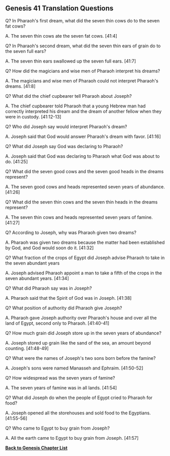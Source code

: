## Genesis 41 Translation Questions ##

Q? In Pharaoh's first dream, what did the seven thin cows do to the seven fat cows?

A. The seven thin cows ate the seven fat cows. [41:4]

Q? In Pharaoh's second dream, what did the seven thin ears of grain do to the seven full ears?

A. The seven thin ears swallowed up the seven full ears. [41:7]

Q? How did the magicians and wise men of Pharaoh interpret his dreams?

A. The magicians and wise men of Pharaoh could not interpret Pharaoh's dreams. [41:8]

Q? What did the chief cupbearer tell Pharaoh about Joseph?

A. The chief cupbearer told Pharaoh that a young Hebrew man had correctly interpreted his dream and the dream of another fellow when they were in custody. [41:12-13]

Q? Who did Joseph say would interpret Pharaoh's dream?

A. Joseph said that God would answer Pharaoh's dream with favor. [41:16]

Q? What did Joseph say God was declaring to Pharaoh?

A. Joseph said that God was declaring to Pharaoh what God was about to do. [41:25]

Q? What did the seven good cows and the seven good heads in the dreams represent?

A. The seven good cows and heads represented seven years of abundance. [41:26]

Q? What did the seven thin cows and the seven thin heads in the dreams represent?

A. The seven thin cows and heads represented seven years of famine. [41:27]

Q? According to Joseph, why was Pharaoh given two dreams?

A. Pharaoh was given two dreams because the matter had been established by God, and God would soon do it. [41:32]

Q? What fraction of the crops of Egypt did Joseph advise Pharaoh to take in the seven abundant years

A. Joseph advised Pharaoh appoint a man to take a fifth of the crops in the seven abundant years. [41:34]

Q? What did Pharaoh say was in Joseph?

A. Pharaoh said that the Spirit of God was in Joseph. [41:38]

Q? What position of authority did Pharaoh give Joseph?

A. Pharaoh gave Joseph authority over Pharaoh's house and over all the land of Egypt, second only to Pharaoh. [41:40-41]

Q? How much grain did Joseph store up in the seven years of abundance?

A. Joseph stored up grain like the sand of the sea, an amount beyond counting. [41:48-49]

Q? What were the names of Joseph's two sons born before the famine?

A. Joseph's sons were named Manasseh and Ephraim. [41:50-52]

Q? How widespread was the seven years of famine?

A. The seven years of famine was in all lands. [41:54]

Q? What did Joseph do when the people of Egypt cried to Pharaoh for food?

A. Joseph opened all the storehouses and sold food to the Egyptians. [41:55-56]

Q? Who came to Egypt to buy grain from Joseph?

A. All the earth came to Egypt to buy grain from Joseph. [41:57]

__[Back to Genesis Chapter List](./)__

